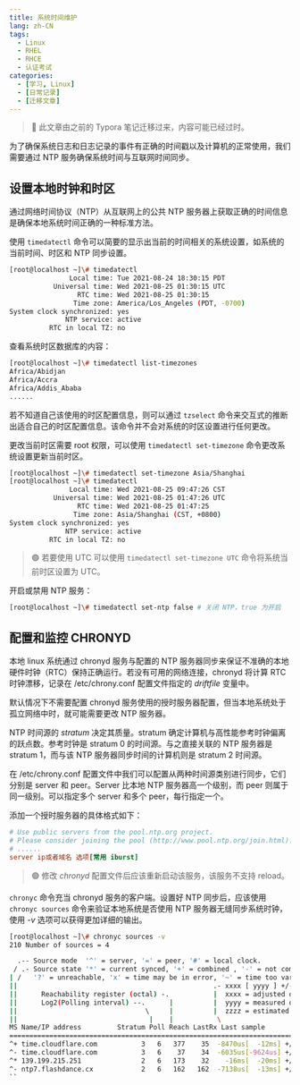 ```yaml
---
title: 系统时间维护
lang: zh-CN
tags: 
  - Linux
  - RHEL
  - RHCE
  - 认证考试
categories: 
  - [学习, Linux]
  - [日常记录]
  - [迁移文章]
---
```

> 🔴 此文章由之前的 Typora 笔记迁移过来，内容可能已经过时。

​为了确保系统日志和日志记录的事件有正确的时间戳以及计算机的正常使用，我们需要通过 NTP 服务确保系统时间与互联网时间同步。

## 设置本地时钟和时区

​通过网络时间协议（NTP）从互联网上的公共 NTP 服务器上获取正确的时间信息是确保本地系统时间正确的一种标准方法。

​使用 `timedatectl` 命令可以简要的显示出当前的时间相关的系统设置，如系统的当前时间、时区和 NTP 同步设置。

```bash
[root@localhost ~]\# timedatectl
               Local time: Tue 2021-08-24 18:30:15 PDT
           Universal time: Wed 2021-08-25 01:30:15 UTC
                 RTC time: Wed 2021-08-25 01:30:15
                Time zone: America/Los_Angeles (PDT, -0700)
System clock synchronized: yes
              NTP service: active
          RTC in local TZ: no
```

​查看系统时区数据库的内容：

```bash
[root@localhost ~]\# timedatectl list-timezones
Africa/Abidjan
Africa/Accra
Africa/Addis_Ababa
......
```

​若不知道自己该使用的时区配置信息，则可以通过 `tzselect` 命令来交互式的推断出适合自己的时区配置信息。该命令并不会对系统的时区设置进行任何更改。

​更改当前时区需要 root 权限，可以使用 `timedatectl set-timezone` 命令更改系统设置更新当前时区。

```bash
[root@localhost ~]\# timedatectl set-timezone Asia/Shanghai
[root@localhost ~]\# timedatectl
               Local time: Wed 2021-08-25 09:47:26 CST
           Universal time: Wed 2021-08-25 01:47:26 UTC
                 RTC time: Wed 2021-08-25 01:47:25
                Time zone: Asia/Shanghai (CST, +0800)
System clock synchronized: yes
              NTP service: active
          RTC in local TZ: no
```

> 🟢 若要使用 UTC 可以使用 `timedatectl set-timezone UTC` 命令将系统当前时区设置为 UTC。

​开启或禁用 NTP 服务：

```bash
[root@localhost ~]\# timedatectl set-ntp false # 关闭 NTP，true 为开启
```

## 配置和监控 CHRONYD

本地 linux 系统通过 chronyd 服务与配置的 NTP 服务器同步来保证不准确的本地硬件时钟（RTC）保持正确运行。若没有可用的网络连接，chronyd 将计算 RTC 时钟漂移，记录在 /etc/chrony.conf 配置文件指定的 *driftfile* 变量中。

​默认情况下不需要配置 chronyd 服务使用的授时服务器配置，但当本地系统处于孤立网络中时，就可能需要更改 NTP 服务器。

​NTP 时间源的 *stratum* 决定其质量。stratum 确定计算机与高性能参考时钟偏离的跃点数。参考时钟是 stratum 0 的时间源。与之直接关联的 NTP 服务器是 stratum 1，而与该 NTP 服务器同步时间的计算机则是 stratum 2 时间源。

​在 /etc/chrony.conf 配置文件中我们可以配置从两种时间源类别进行同步，它们分别是 server 和 peer。Server 比本地 NTP 服务器高一个级别，而 peer 则属于同一级别。可以指定多个 server 和多个 peer，每行指定一个。

​添加一个授时服务器的具体格式如下：

```ini
# Use public servers from the pool.ntp.org project.
# Please consider joining the pool (http://www.pool.ntp.org/join.html).
# ......
server ip或者域名 选项[常用 iburst]
```

> 🟢 修改 *chronyd* 配置文件后应该重新启动该服务，该服务不支持 reload。

​`chronyc` 命令充当 chronyd 服务的客户端。设置好 NTP 同步后，应该使用 `chronyc sources` 命令来验证本地系统是否使用 NTP 服务器无缝同步系统时钟，使用 *-v* 选项可以获得更加详细的输出。

```bash
[root@localhost ~]\# chronyc sources -v
210 Number of sources = 4

  .-- Source mode  '^' = server, '=' = peer, '#' = local clock.
 / .- Source state '*' = current synced, '+' = combined , '-' = not combined,
| /   '?' = unreachable, 'x' = time may be in error, '~' = time too variable.
||                                                 .- xxxx [ yyyy ] +/- zzzz
||      Reachability register (octal) -.           |  xxxx = adjusted offset,
||      Log2(Polling interval) --.      |          |  yyyy = measured offset,
||                                \     |          |  zzzz = estimated error.
||                                 |    |           \
MS Name/IP address         Stratum Poll Reach LastRx Last sample               
===============================================================================
^+ time.cloudflare.com           3   6   377    35  -8470us[  -12ms] +/-  139ms
^- time.cloudflare.com           3   6    37    34  -6035us[-9624us] +/-  128ms
^* 139.199.215.251               2   6   173    32    -16ms[  -20ms] +/-   78ms
^- ntp7.flashdance.cx            2   6   162   162  -7138us[  -13ms] +/-  163ms
``
